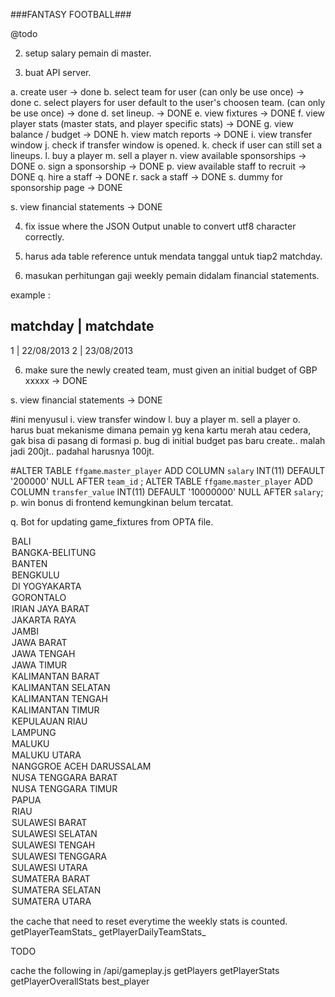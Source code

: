 ###FANTASY FOOTBALL###

@todo

2. setup salary pemain di master.

3. buat API server.

a. create user -> done
b. select team for user (can only be use once) -> done
c. select players for user default to the user's choosen team. (can only be use once) -> done
d. set lineup. -> DONE
e. view fixtures -> DONE
f. view player stats (master stats, and player specific stats) -> DONE
g. view balance / budget -> DONE
h. view match reports -> DONE
i. view transfer window
j. check if transfer window is opened.
k. check if user can still set a lineups.
l. buy a player
m. sell a player 
n. view available sponsorships -> DONE
o. sign a sponsorship -> DONE
p. view available staff to recruit -> DONE
q. hire a staff -> DONE
r. sack a staff -> DONE
s. dummy for sponsorship page -> DONE

s. view financial statements -> DONE

4. fix issue where the JSON Output unable to convert utf8 character correctly.

5. harus ada table reference untuk mendata tanggal untuk tiap2 matchday.

6. masukan perhitungan gaji weekly pemain didalam financial statements.

example : 

matchday | matchdate
----------------------------
1		 | 22/08/2013
2        | 23/08/2013


6. make sure the newly created team, must given an initial budget of  GBP xxxxx -> DONE


s. view financial statements -> DONE


#ini menyusul
i. view transfer window
l. buy a player
m. sell a player 
o. harus buat mekanisme dimana pemain yg kena kartu merah atau cedera, gak bisa di pasang di formasi
p. bug di initial budget pas baru create.. malah jadi 200jt.. padahal harusnya 100jt.



#ALTER TABLE `ffgame`.`master_player`     ADD COLUMN `salary` INT(11) DEFAULT '200000' NULL AFTER `team_id`
;
ALTER TABLE `ffgame`.`master_player`     ADD COLUMN `transfer_value` INT(11) DEFAULT '10000000' NULL AFTER `salary`;
p. win bonus di frontend kemungkinan belum tercatat.

q. Bot for updating game_fixtures from OPTA file.



<option value="2">BALI</option>
	<option value="3">BANGKA-BELITUNG</option>
	<option value="4">BANTEN</option>
	<option value="5">BENGKULU</option>
	<option value="33">DI YOGYAKARTA</option>
	<option value="6">GORONTALO</option>
	<option value="7">IRIAN JAYA BARAT</option>
	<option value="8">JAKARTA RAYA</option>
	<option value="9">JAMBI</option>
	<option value="10">JAWA BARAT</option>
	<option value="11">JAWA TENGAH</option>
	<option value="12">JAWA TIMUR</option>
	<option value="13">KALIMANTAN BARAT</option>
	<option value="14">KALIMANTAN SELATAN</option>
	<option value="15">KALIMANTAN TENGAH</option>
	<option value="16">KALIMANTAN TIMUR</option>
	<option value="17">KEPULAUAN RIAU</option>
	<option value="18">LAMPUNG</option>
	<option value="19">MALUKU</option>
	<option value="20">MALUKU UTARA</option>
	<option value="1">NANGGROE ACEH DARUSSALAM</option>
	<option value="21">NUSA TENGGARA BARAT</option>
	<option value="22">NUSA TENGGARA TIMUR</option>
	<option value="23">PAPUA</option>
	<option value="24">RIAU</option>
	<option value="25">SULAWESI BARAT</option>
	<option value="26">SULAWESI SELATAN</option>
	<option value="27">SULAWESI TENGAH</option>
	<option value="28">SULAWESI TENGGARA</option>
	<option value="29">SULAWESI UTARA</option>
	<option value="30">SUMATERA BARAT</option>
	<option value="31">SUMATERA SELATAN</option>
	<option value="32">SUMATERA UTARA</option>



the cache that need to reset everytime the weekly stats is counted.
getPlayerTeamStats_
getPlayerDailyTeamStats_


TODO

cache the following in /api/gameplay.js
getPlayers
getPlayerStats
getPlayerOverallStats
best_player